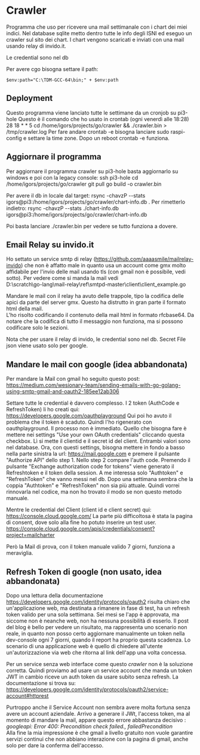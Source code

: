 # Crawler
Programma che uso per ricevere una mail settimanale con i chart dei miei indici.
Nel database sqlite metto dentro tutte le info degli ISNI ed
eseguo un crawler sul sito dei chart. 
I chart vengono scaricati e inviati con una mail usando relay di invido.it.

Le credential sono nel db

Per avere cgo bisogna settare il path:

    $env:path="C:\TDM-GCC-64\bin;" + $env:path

## Deployment
Questo programma viene lanciato tutte le settimane da un cronjob su pi3-hole
Questo è il comando che ho usato in crontab (ogni venerdì alle 18:28)
28 18 * * 5  cd /home/igors/projects/go/crawler && ./crawler.bin > /tmp/crawler.log
Per fare andare crontab -e bisogna lanciare sudo raspi-config e settare la time zone.
Dopo un reboot crontab -e funziona.

## Aggiornare il programma
Per aggiornare il programma crawler su pi3-hole basta aggiornarlo su windows e 
poi con la legacy console:
ssh pi3-hole
cd /home/igors/projects/go/crawler
git pull
go build -o crawler.bin

Per avere il db in locale dal target:
rsync -chavzP --stats igors@pi3:/home/igors/projects/go/crawler/chart-info.db . 
Per rimetterlo indietro:
rsync -chavzP --stats ./chart-info.db igors@pi3:/home/igors/projects/go/crawler/chart-info.db

Poi basta lanciare ./crawler.bin per vedere se tutto funziona a dovere.

## Email Relay su invido.it
Ho settato un service smtp di relay (https://github.com/aaaasmile/mailrelay-invido) che non è affatto male in quanto usa un account come gmx molto affidabile per l'invio delle mail usando tls (con gmail non è possibile, vedi sotto).
Per vedere come si manda la mail vedi  
D:\scratch\go-lang\mail-relay\ref\smtpd-master\client\client_example.go

Mandare le mail con il relay ha avuto delle trappole, tipo la codifica
delle apici da parte del server gmx. Questo ha distrutto in gran parte 
il formato html della mail.  
L'ho risolto codificando il contenuto della mail html in formato rfcbase64.
Da notare che la codifica di tutto il messaggio non funziona, ma si possono 
codificare solo le sezioni.

Nota che per usare il relay di invido, le credential sono nel db. Secret File json 
viene usato solo per google.


## Mandare le mail con google (idea abbandonata)

Per mandare la Mail con gmail ho seguito questo post:
https://medium.com/wesionary-team/sending-emails-with-go-golang-using-smtp-gmail-and-oauth2-185ee12ab306  

Settare tutte le credential è davvero complesso. 
I 2 token (AuthCode e RefreshToken) li ho creati qui:
https://developers.google.com/oauthplayground
Qui poi ho avuto il problema che il token è scaduto.
Quindi l'ho rigenerato con oauthplayground. Il processo non è immediato.
Quello che bisogna fare è mettere nei settings "Use your own OAuth credentials"
cliccando questa checkbox. Lì si mette il clientid e il secret id del client.
Entrambi valori sono nel database.
Ora, con questi  settings, bisogna mettere in fondo a basso nella parte sinistra la url:
https://mail.google.com
e premere il pulsante "Authorize API" dello step 1.
Nello step 2 compare l'auth code. Premendo il pulsante "Exchange authorization code for tokens"
viene generato il Refreshtoken e il token della session. A me interessa solo
"Authtoken" e "RefreshToken" che vanno messi nel db. 
Dopo una settimana sembra che la coppia "Authtoken" e "RefreshToken" non sia più attuale.
Quindi vorrei rinnovarla nel codice, ma non ho trovato il modo se non questo metodo manuale.


Mentre le credential del Client (client id e client secret) qui:
https://console.cloud.google.com/
La parte più difficoltosa è stata la pagina di consent, dove solo alla fine ho potuto inserire un test user.
https://console.cloud.google.com/apis/credentials/consent?project=mailcharter

Però la Mail di prova, con il token manuale valido 7 giorni, funziona a meraviglia.

## Refresh Token di google (non usato, idea abbandonata)
Dopo una lettura della documentazione https://developers.google.com/identity/protocols/oauth2
risulta chiaro che un'applicazione web, ma destinata a rimanere in fase di test,
ha un refresh token valido per una sola settimana. Sei mesi se l'app è approvata, ma siccome non
è neanche web, non ha nessuna possibilità di esserlo. 
Il post del blog è bello per vedere un risultato, ma rappresenta uno scenario non reale,
in quanto non posso certo aggiornare manualmente un token nella dev-console ogni 7 giorni,
quando il report ha proprio questa scadenza.
Lo scenario di una applicazione web è quello di chiedere all'utente un'autorizzazione 
via web che ritorna al link dell'app una volta concessa.

Per un service senza web interface come questo _crawler_ non è la soluzione corretta.
Quindi proviamo ad usare un service account che manda un token JWT in cambio riceve 
un auth token da usare subito senza refresh.
La documentazione si trova su: https://developers.google.com/identity/protocols/oauth2/service-account#httprest

Purtroppo anche il Service Account non sembra avere molta fortuna senza avere un 
account aziendale. Arrivo a generare il JWt, l'access token, ma al momento di mandare 
la mail, appare questo errore abbastanza decisivo :
 _googleapi: Error 400: Precondition check failed., failedPrecondition_  
Alla fine la mia impressione è che gmail a livello gratuito non vuole garantire servizi continui
che non abbiano interazione con la pagina di gmail, anche solo per dare la conferma dell'accesso.

